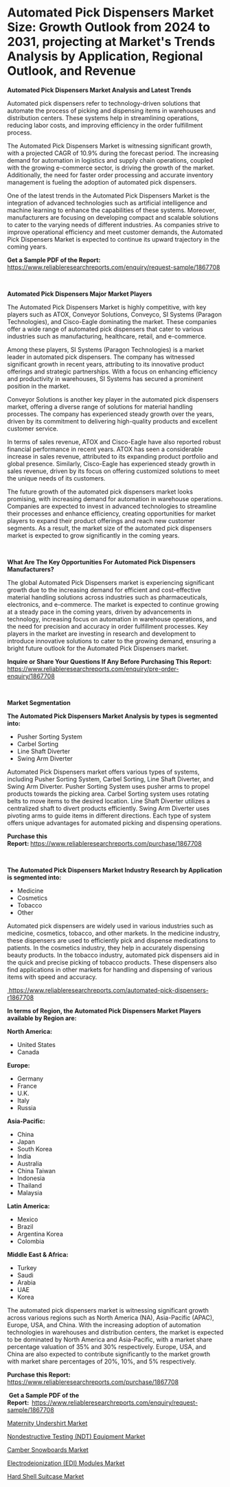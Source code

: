 <p><h1>Automated Pick Dispensers Market Size: Growth Outlook from 2024 to 2031, projecting at Market's Trends Analysis by Application, Regional Outlook, and Revenue</h1></p><p><strong>Automated Pick Dispensers Market Analysis and Latest Trends</strong></p>
<p><p>Automated pick dispensers refer to technology-driven solutions that automate the process of picking and dispensing items in warehouses and distribution centers. These systems help in streamlining operations, reducing labor costs, and improving efficiency in the order fulfillment process. </p><p>The Automated Pick Dispensers Market is witnessing significant growth, with a projected CAGR of 10.9% during the forecast period. The increasing demand for automation in logistics and supply chain operations, coupled with the growing e-commerce sector, is driving the growth of the market. Additionally, the need for faster order processing and accurate inventory management is fueling the adoption of automated pick dispensers.</p><p>One of the latest trends in the Automated Pick Dispensers Market is the integration of advanced technologies such as artificial intelligence and machine learning to enhance the capabilities of these systems. Moreover, manufacturers are focusing on developing compact and scalable solutions to cater to the varying needs of different industries. As companies strive to improve operational efficiency and meet customer demands, the Automated Pick Dispensers Market is expected to continue its upward trajectory in the coming years.</p></p>
<p><strong>Get a Sample PDF of the Report:&nbsp;</strong> <a href="https://www.reliableresearchreports.com/enquiry/request-sample/1867708">https://www.reliableresearchreports.com/enquiry/request-sample/1867708</a></p>
<p>&nbsp;</p>
<p><strong>Automated Pick Dispensers Major Market Players</strong></p>
<p><p>The Automated Pick Dispensers Market is highly competitive, with key players such as ATOX, Conveyor Solutions, Conveyco, SI Systems (Paragon Technologies), and Cisco-Eagle dominating the market. These companies offer a wide range of automated pick dispensers that cater to various industries such as manufacturing, healthcare, retail, and e-commerce.</p><p>Among these players, SI Systems (Paragon Technologies) is a market leader in automated pick dispensers. The company has witnessed significant growth in recent years, attributing to its innovative product offerings and strategic partnerships. With a focus on enhancing efficiency and productivity in warehouses, SI Systems has secured a prominent position in the market.</p><p>Conveyor Solutions is another key player in the automated pick dispensers market, offering a diverse range of solutions for material handling processes. The company has experienced steady growth over the years, driven by its commitment to delivering high-quality products and excellent customer service.</p><p>In terms of sales revenue, ATOX and Cisco-Eagle have also reported robust financial performance in recent years. ATOX has seen a considerable increase in sales revenue, attributed to its expanding product portfolio and global presence. Similarly, Cisco-Eagle has experienced steady growth in sales revenue, driven by its focus on offering customized solutions to meet the unique needs of its customers.</p><p>The future growth of the automated pick dispensers market looks promising, with increasing demand for automation in warehouse operations. Companies are expected to invest in advanced technologies to streamline their processes and enhance efficiency, creating opportunities for market players to expand their product offerings and reach new customer segments. As a result, the market size of the automated pick dispensers market is expected to grow significantly in the coming years.</p></p>
<p>&nbsp;</p>
<p><strong>What Are The Key Opportunities For Automated Pick Dispensers Manufacturers?</strong></p>
<p><p>The global Automated Pick Dispensers market is experiencing significant growth due to the increasing demand for efficient and cost-effective material handling solutions across industries such as pharmaceuticals, electronics, and e-commerce. The market is expected to continue growing at a steady pace in the coming years, driven by advancements in technology, increasing focus on automation in warehouse operations, and the need for precision and accuracy in order fulfillment processes. Key players in the market are investing in research and development to introduce innovative solutions to cater to the growing demand, ensuring a bright future outlook for the Automated Pick Dispensers market.</p></p>
<p><strong>Inquire or Share Your Questions If Any Before Purchasing This Report:</strong> <a href="https://www.reliableresearchreports.com/enquiry/pre-order-enquiry/1867708">https://www.reliableresearchreports.com/enquiry/pre-order-enquiry/1867708</a></p>
<p>&nbsp;</p>
<p><strong>Market Segmentation</strong></p>
<p><strong>The Automated Pick Dispensers Market Analysis by types is segmented into:</strong></p>
<p><ul><li>Pusher Sorting System</li><li>Carbel Sorting</li><li>Line Shaft Diverter</li><li>Swing Arm Diverter</li></ul></p>
<p><p>Automated Pick Dispensers market offers various types of systems, including Pusher Sorting System, Carbel Sorting, Line Shaft Diverter, and Swing Arm Diverter. Pusher Sorting System uses pusher arms to propel products towards the picking area. Carbel Sorting system uses rotating belts to move items to the desired location. Line Shaft Diverter utilizes a centralized shaft to divert products efficiently. Swing Arm Diverter uses pivoting arms to guide items in different directions. Each type of system offers unique advantages for automated picking and dispensing operations.</p></p>
<p><strong>Purchase this Report:&nbsp;</strong><a href="https://www.reliableresearchreports.com/purchase/1867708">https://www.reliableresearchreports.com/purchase/1867708</a></p>
<p>&nbsp;</p>
<p><strong>The Automated Pick Dispensers Market Industry Research by Application is segmented into:</strong></p>
<p><ul><li>Medicine</li><li>Cosmetics</li><li>Tobacco</li><li>Other</li></ul></p>
<p><p>Automated pick dispensers are widely used in various industries such as medicine, cosmetics, tobacco, and other markets. In the medicine industry, these dispensers are used to efficiently pick and dispense medications to patients. In the cosmetics industry, they help in accurately dispensing beauty products. In the tobacco industry, automated pick dispensers aid in the quick and precise picking of tobacco products. These dispensers also find applications in other markets for handling and dispensing of various items with speed and accuracy.</p></p>
<p><a href="https://www.reliableresearchreports.com/automated-pick-dispensers-r1867708">&nbsp;https://www.reliableresearchreports.com/automated-pick-dispensers-r1867708</a></p>
<p><strong>In terms of Region, the Automated Pick Dispensers Market Players available by Region are:</strong></p>
<p>
    <p> <strong> North America: </strong>
        <ul>
            <li>United States</li>
            <li>Canada</li>
        </ul>
        </p> 
    <p> <strong> Europe: </strong>
        <ul>
            <li>Germany</li>
            <li>France</li>
            <li>U.K.</li>
            <li>Italy</li>
            <li>Russia</li>
        </ul>
        </p> 
    <p> <strong> Asia-Pacific: </strong>
        <ul>
            <li>China</li>
            <li>Japan</li>
            <li>South Korea</li>
            <li>India</li>
            <li>Australia</li>
            <li>China Taiwan</li>
            <li>Indonesia</li>
            <li>Thailand</li>
            <li>Malaysia</li>
        </ul>
        </p> 
    <p> <strong> Latin America: </strong>
        <ul>
            <li>Mexico</li>
            <li>Brazil</li>
            <li>Argentina Korea</li>
            <li>Colombia</li>
        </ul>
        </p> 
    <p> <strong> Middle East & Africa: </strong>
        <ul>
            <li>Turkey</li>
            <li>Saudi</li>
            <li>Arabia</li>
            <li>UAE</li>
            <li>Korea</li>
        </ul>
    </p>
    </p>
<p><p>The automated pick dispensers market is witnessing significant growth across various regions such as North America (NA), Asia-Pacific (APAC), Europe, USA, and China. With the increasing adoption of automation technologies in warehouses and distribution centers, the market is expected to be dominated by North America and Asia-Pacific, with a market share percentage valuation of 35% and 30% respectively. Europe, USA, and China are also expected to contribute significantly to the market growth with market share percentages of 20%, 10%, and 5% respectively.</p></p>
<p><strong>Purchase this Report: </strong><a href="https://www.reliableresearchreports.com/purchase/1867708">https://www.reliableresearchreports.com/purchase/1867708</a></p>
<p>&nbsp;<strong>Get a Sample PDF of the Report:&nbsp;&nbsp;</strong><a href="https://www.reliableresearchreports.com/enquiry/request-sample/1867708">https://www.reliableresearchreports.com/enquiry/request-sample/1867708</a></p>
<p><strong></strong></p>
<p><p><a href="https://medium.com/@liam.mcgrath5645/global-maternity-undershirt-market-by-product-type-by-application-by-region-and-companies-cc52e3b92379">Maternity Undershirt Market</a></p><p><a href="https://github.com/sifatuddin25/Market-Research-Report-List-2/blob/main/nondestructive-testing-ndt-equipment-market.md">Nondestructive Testing (NDT) Equipment Market</a></p><p><a href="https://medium.com/@penelope.lee568/an-in-depth-analysis-of-the-global-camber-snowboards-market-scope-and-its-rapid-growing-6-7-254e889e5da9">Camber Snowboards Market</a></p><p><a href="https://github.com/wrwgzwbr35/Market-Research-Report-List-2/blob/main/electrodeionization-edi-modules-market.md">Electrodeionization (EDI) Modules Market</a></p><p><a href="https://medium.com/@samantha.welch56767/strategic-insights-into-global-hard-shell-suitcase-market-trends-2024-2031-covered-in-158-d0d5eed0ed86">Hard Shell Suitcase Market</a></p></p>